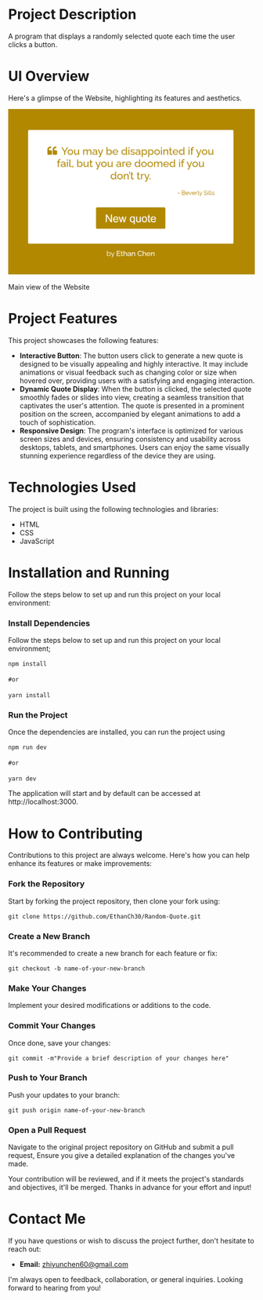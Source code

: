 # Project Description

A program that displays a randomly selected quote each time the user clicks a button.

# UI Overview

Here's a glimpse of the Website, highlighting its features and aesthetics.

![Image text](https://github.com/EthanCh30/img-store/blob/master/img-storage/Random%20quote.png)

Main view of the Website

# Project Features

This project showcases the following features:

- **Interactive Button**: The button users click to generate a new quote is designed to be visually appealing and highly interactive. It may include animations or visual feedback such as changing color or size when hovered over, providing users with a satisfying and engaging interaction.
- **Dynamic Quote Display**: When the button is clicked, the selected quote smoothly fades or slides into view, creating a seamless transition that captivates the user's attention. The quote is presented in a prominent position on the screen, accompanied by elegant animations to add a touch of sophistication.
- **Responsive Design**: The program's interface is optimized for various screen sizes and devices, ensuring consistency and usability across desktops, tablets, and smartphones. Users can enjoy the same visually stunning experience regardless of the device they are using.



# Technologies Used

The project is built using the following technologies and libraries:

- HTML
- CSS
- JavaScript



# Installation and Running

Follow the steps below to set up and run this project on your local environment:

### Install Dependencies

Follow the steps below to set up and run this project on your local environment;

```
npm install

#or

yarn install
```



### Run the Project

Once the dependencies are installed, you can run the project using 

```
npm run dev

#or

yarn dev
```

The application will start and by default can be accessed at http://localhost:3000.

# How to Contributing

Contributions to this project are always welcome. Here's how you can help enhance its features or make improvements:

### Fork the Repository

Start by forking the project repository, then clone your fork using:

```
git clone https://github.com/EthanCh30/Random-Quote.git
```

### Create a New Branch

It's recommended to create a new branch for each feature or fix:

```
git checkout -b name-of-your-new-branch
```

### Make Your Changes

Implement your desired modifications or additions to the code.

### Commit Your Changes

Once done, save your changes:

```
git commit -m"Provide a brief description of your changes here"
```



### Push to Your Branch

Push your updates to your branch:

```
git push origin name-of-your-new-branch
```

### Open a Pull Request

Navigate to the original project repository on GitHub and submit a pull request, Ensure you give a detailed explanation of the changes you've made.

Your contribution will be reviewed, and if it meets the project's standards and objectives, it'll be merged. Thanks in advance for your effort and input!

# Contact Me

If you have questions or wish to discuss the project further, don't hesitate to reach out:

- **Email:** zhiyunchen60@gmail.com

I'm always open to feedback, collaboration, or general inquiries. Looking forward to hearing from you!
